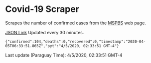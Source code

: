 # Covid-19 Scraper

Scrapes the number of confirmed cases from the [MSPBS](https://www.mspbs.gov.py/covid-19.php) web page.

[JSON Link](https://jmayalag.github.io/covid19-scrape/cases.json)
Updated every 30 minutes.
```
{"confirmed":104,"deaths":0,"recovered":0,"timestamp":"2020-04-05T06:33:51.865Z","pyt":"4/5/2020, 02:33:51 GMT-4"}
```
Last update (Paraguay Time): 4/5/2020, 02:33:51 GMT-4